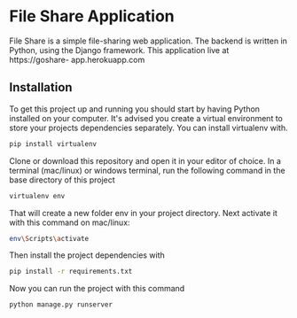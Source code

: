 # File Share Application

File Share is a simple file-sharing web application. The backend is written in Python, using the Django framework.
This application live at https://goshare- app.herokuapp.com

## Installation

To get this project up and running you should start by having Python installed on your computer. It's advised you create a virtual environment to store your projects dependencies separately. You can install virtualenv with.

```bash
pip install virtualenv
```

Clone or download this repository and open it in your editor of choice. In a terminal (mac/linux) or windows terminal, run the following command in the base directory of this project

```bash
virtualenv env
```
That will create a new folder env in your project directory. Next activate it with this command on mac/linux:

```bash
env\Scripts\activate
```

Then install the project dependencies with

```bash
pip install -r requirements.txt
```

Now you can run the project with this command


```bash
python manage.py runserver
```
